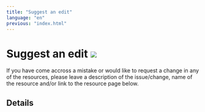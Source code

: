 ```yaml
---
title: "Suggest an edit"
language: "en"
previous: "index.html"
---
```


# Suggest an edit <img class="pen_icon" src="../assets/img/pen.png"></img>

If you have come accross a mistake or would like to request a change in any of the resources, please leave a description of the issue/change, name of the resource and/or link to the resource page below.

## Details
